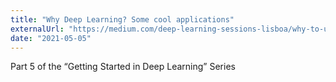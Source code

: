 ```yaml
---
title: "Why Deep Learning? Some cool applications"
externalUrl: "https://medium.com/deep-learning-sessions-lisboa/why-to-use-deep-learning-some-cool-applications-dc8412f0f47d"
date: "2021-05-05"
---
```


Part 5 of the “Getting Started in Deep Learning” Series
